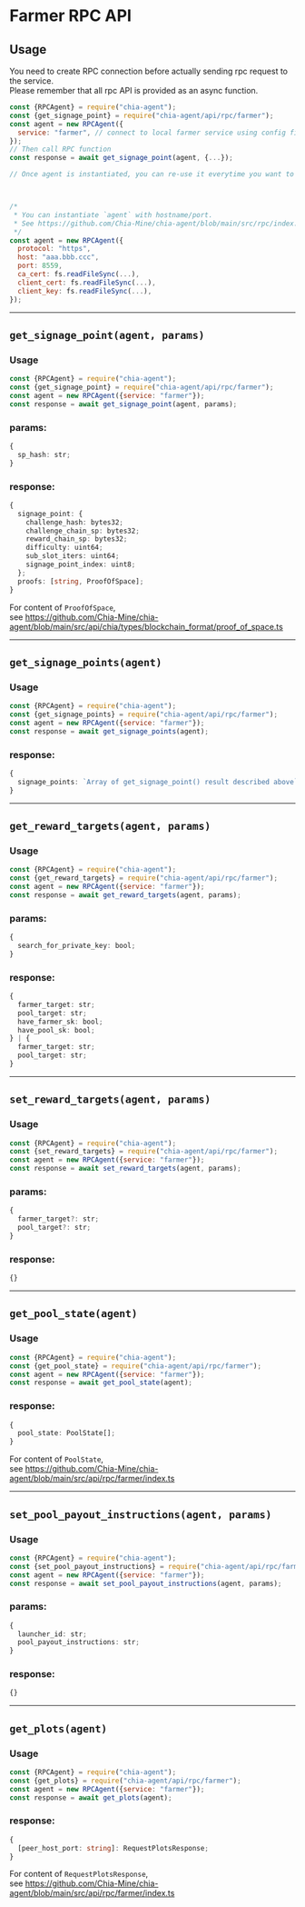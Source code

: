 # Farmer RPC API

## Usage
You need to create RPC connection before actually sending rpc request to the service.  
Please remember that all rpc API is provided as an async function.
```js
const {RPCAgent} = require("chia-agent");
const {get_signage_point} = require("chia-agent/api/rpc/farmer");
const agent = new RPCAgent({
  service: "farmer", // connect to local farmer service using config file.
});
// Then call RPC function
const response = await get_signage_point(agent, {...});

// Once agent is instantiated, you can re-use it everytime you want to request farmer API.



/*
 * You can instantiate `agent` with hostname/port.
 * See https://github.com/Chia-Mine/chia-agent/blob/main/src/rpc/index.ts
 */
const agent = new RPCAgent({
  protocol: "https",
  host: "aaa.bbb.ccc",
  port: 8559,
  ca_cert: fs.readFileSync(...),
  client_cert: fs.readFileSync(...),
  client_key: fs.readFileSync(...),
});
```

---

## `get_signage_point(agent, params)`
### Usage
```js
const {RPCAgent} = require("chia-agent");
const {get_signage_point} = require("chia-agent/api/rpc/farmer");
const agent = new RPCAgent({service: "farmer"});
const response = await get_signage_point(agent, params);
```
### params:
```typescript
{
  sp_hash: str;
}
```
### response:
```typescript
{
  signage_point: {
    challenge_hash: bytes32;
    challenge_chain_sp: bytes32;
    reward_chain_sp: bytes32;
    difficulty: uint64;
    sub_slot_iters: uint64;
    signage_point_index: uint8;
  };
  proofs: [string, ProofOfSpace];
}
```
For content of `ProofOfSpace`,  
see https://github.com/Chia-Mine/chia-agent/blob/main/src/api/chia/types/blockchain_format/proof_of_space.ts

---

## `get_signage_points(agent)`
### Usage
```js
const {RPCAgent} = require("chia-agent");
const {get_signage_points} = require("chia-agent/api/rpc/farmer");
const agent = new RPCAgent({service: "farmer"});
const response = await get_signage_points(agent);
```
### response:
```typescript
{
  signage_points: `Array of get_signage_point() result described above`;
}
```

---

## `get_reward_targets(agent, params)`
### Usage
```js
const {RPCAgent} = require("chia-agent");
const {get_reward_targets} = require("chia-agent/api/rpc/farmer");
const agent = new RPCAgent({service: "farmer"});
const response = await get_reward_targets(agent, params);
```
### params:
```typescript
{
  search_for_private_key: bool;
}
```
### response:
```typescript
{
  farmer_target: str;
  pool_target: str;
  have_farmer_sk: bool;
  have_pool_sk: bool;
} | {
  farmer_target: str;
  pool_target: str;
}
```

---

## `set_reward_targets(agent, params)`
### Usage
```js
const {RPCAgent} = require("chia-agent");
const {set_reward_targets} = require("chia-agent/api/rpc/farmer");
const agent = new RPCAgent({service: "farmer"});
const response = await set_reward_targets(agent, params);
```
### params:
```typescript
{
  farmer_target?: str;
  pool_target?: str;
}
```
### response:
```typescript
{}
```

---

## `get_pool_state(agent)`
### Usage
```js
const {RPCAgent} = require("chia-agent");
const {get_pool_state} = require("chia-agent/api/rpc/farmer");
const agent = new RPCAgent({service: "farmer"});
const response = await get_pool_state(agent);
```
### response:
```typescript
{
  pool_state: PoolState[];
}
```
For content of `PoolState`,  
see https://github.com/Chia-Mine/chia-agent/blob/main/src/api/rpc/farmer/index.ts

---

## `set_pool_payout_instructions(agent, params)`
### Usage
```js
const {RPCAgent} = require("chia-agent");
const {set_pool_payout_instructions} = require("chia-agent/api/rpc/farmer");
const agent = new RPCAgent({service: "farmer"});
const response = await set_pool_payout_instructions(agent, params);
```
### params:
```typescript
{
  launcher_id: str;
  pool_payout_instructions: str;
}
```
### response:
```typescript
{}
```

---

## `get_plots(agent)`
### Usage
```js
const {RPCAgent} = require("chia-agent");
const {get_plots} = require("chia-agent/api/rpc/farmer");
const agent = new RPCAgent({service: "farmer"});
const response = await get_plots(agent);
```
### response:
```typescript
{
  [peer_host_port: string]: RequestPlotsResponse;
}
```
For content of `RequestPlotsResponse`,  
see https://github.com/Chia-Mine/chia-agent/blob/main/src/api/rpc/farmer/index.ts
